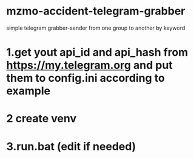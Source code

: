 # mzmo-accident-telegram-grabber

simple telegram grabber-sender from one group to another by keyword

# 1.get yout api_id and api_hash from https://my.telegram.org and put them to config.ini according to example
# 2 create venv
# 3.run.bat (edit if needed)
